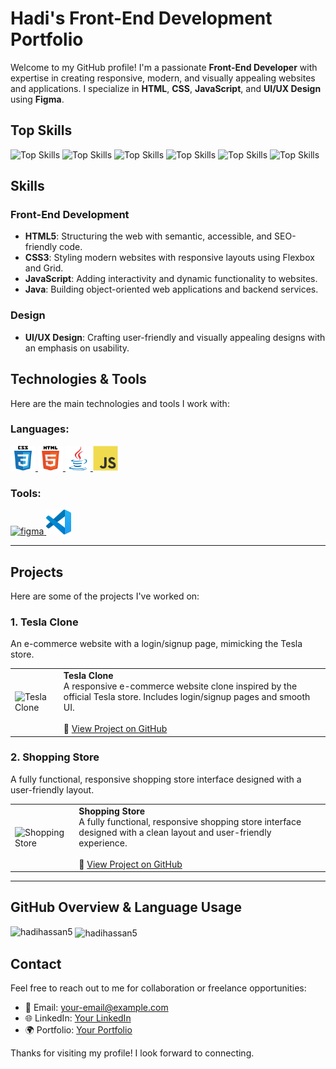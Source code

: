 # Hadi's Front-End Development Portfolio

Welcome to my GitHub profile! I'm a passionate **Front-End Developer** with expertise in creating responsive, modern, and visually appealing websites and applications. I specialize in **HTML**, **CSS**, **JavaScript**, and **UI/UX Design** using **Figma**.


## Top Skills
![Top Skills](https://img.shields.io/badge/HTML5-FF5733?style=flat&logo=html5&logoColor=white)
![Top Skills](https://img.shields.io/badge/CSS3-2965f1?style=flat&logo=css3&logoColor=white)
![Top Skills](https://img.shields.io/badge/JavaScript-F7DF1E?style=flat&logo=javascript&logoColor=black)
![Top Skills](https://img.shields.io/badge/Java-007396?style=flat&logo=java&logoColor=white)
![Top Skills](https://img.shields.io/badge/Figma-F24E1E?style=flat&logo=figma&logoColor=white)
![Top Skills](https://img.shields.io/badge/VS_Code-007ACC?style=flat&logo=visualstudiocode&logoColor=white)

## Skills

### Front-End Development
- **HTML5**: Structuring the web with semantic, accessible, and SEO-friendly code.
- **CSS3**: Styling modern websites with responsive layouts using Flexbox and Grid.
- **JavaScript**: Adding interactivity and dynamic functionality to websites.
- **Java**: Building object-oriented web applications and backend services.

### Design
- **UI/UX Design**: Crafting user-friendly and visually appealing designs with an emphasis on usability.

## Technologies & Tools

Here are the main technologies and tools I work with:

### Languages:
<div>
  <a href="https://www.w3schools.com/css/" target="_blank" rel="noreferrer">
  <img src="https://raw.githubusercontent.com/devicons/devicon/master/icons/css3/css3-original-wordmark.svg" alt="css3" width="40" height="40"/>
</a>

<a href="https://www.w3.org/html/" target="_blank" rel="noreferrer">
  <img src="https://raw.githubusercontent.com/devicons/devicon/master/icons/html5/html5-original-wordmark.svg" alt="html5" width="40" height="40"/>
</a>

<a href="https://www.java.com" target="_blank" rel="noreferrer">
  <img src="https://raw.githubusercontent.com/devicons/devicon/master/icons/java/java-original.svg" alt="java" width="40" height="40"/>
</a>

<a href="https://developer.mozilla.org/en-US/docs/Web/JavaScript" target="_blank" rel="noreferrer">
  <img src="https://raw.githubusercontent.com/devicons/devicon/master/icons/javascript/javascript-original.svg" alt="javascript" width="40" height="40"/>
</a>

</div>

### Tools:
<div>
  <a href="https://www.figma.com/" target="_blank" rel="noreferrer">
  <img src="https://www.vectorlogo.zone/logos/figma/figma-icon.svg" alt="figma" width="40" height="40"/>
</a>

<a href="https://code.visualstudio.com/" target="_blank" rel="noreferrer">
  <img src="https://raw.githubusercontent.com/devicons/devicon/master/icons/vscode/vscode-original.svg" alt="vscode" width="40" height="40"/>
</a>

</div>

---

## Projects

Here are some of the projects I've worked on:

### 1. Tesla Clone
An e-commerce website with a login/signup page, mimicking the Tesla store.

<table> <tr> <td> <img src="https://upload.wikimedia.org/wikipedia/commons/thumb/b/bd/Tesla_Motors.svg/120px-Tesla_Motors.svg.png" alt="Tesla Clone" width="50" height="50"/> </td> <td> <strong>Tesla Clone</strong><br/> A responsive e-commerce website clone inspired by the official Tesla store. Includes login/signup pages and smooth UI. <br/><br/> 🔗 <a href="https://github.com/hadihassan5/Tesla-Clone">View Project on GitHub</a> </td> </tr> </table>

### 2. Shopping Store
A fully functional, responsive shopping store interface designed with a user-friendly layout.

<table>
  <tr>
    <td>
      <img src="https://cdn-icons-png.flaticon.com/512/34/34568.png" alt="Shopping Store" width="50" height="50"/>
    </td>
    <td>
      <strong>Shopping Store</strong><br/>
      A fully functional, responsive shopping store interface designed with a clean layout and user-friendly experience. <br/><br/>
      🔗 <a href="https://github.com/hadihassan5/Project_Shopping_Store">View Project on GitHub</a>
    </td>
  </tr>
</table>


---


## GitHub Overview & Language Usage
<p><img align="left" src="https://github-readme-stats.vercel.app/api/top-langs?username=hadihassan5&show_icons=true&locale=en&layout=compact" alt="hadihassan5" /></p>

<p>&nbsp;<img align="center" src="https://github-readme-stats.vercel.app/api?username=hadihassan5&show_icons=true&locale=en" alt="hadihassan5" /></p>


## Contact

Feel free to reach out to me for collaboration or freelance opportunities:

- 📧 Email: [your-email@example.com](mailto:your-hadipk110@gmail.com)
- 🌐 LinkedIn: [Your LinkedIn](https://www.linkedin.com/in/hadihassan5/)
- 🌍 Portfolio: [Your Portfolio](https://hadihassan5.github.io/Hadi-Portfolio/)

Thanks for visiting my profile! I look forward to connecting.
